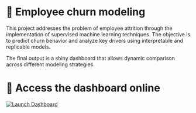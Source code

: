 # 👥 Employee churn modeling

This project addresses the problem of employee attrition through the implementation of supervised machine learning techniques. 
The objective is to predict churn behavior and analyze key drivers using interpretable and replicable models. 

The final output is a shiny dashboard that allows dynamic comparison across different modeling strategies.

# 🔗 Access the dashboard online

<a href="https://sofia-moretti.shinyapps.io/05_churn/" target="_blank">
  <img src="https://img.shields.io/badge/Launch-Dashboard-blue?style=for-the-badge&logo=R" alt="Launch Dashboard">
</a>
